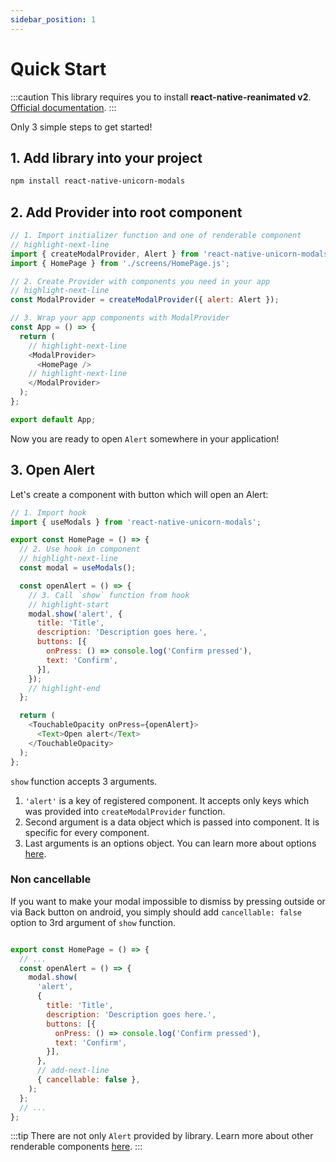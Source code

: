 ```yaml
---
sidebar_position: 1
---
```


# Quick Start

:::caution
This library requires you to install **react-native-reanimated v2**. [Official documentation](https://docs.swmansion.com/react-native-reanimated/docs/fundamentals/installation).
:::

Only 3 simple steps to get started!

## 1. Add library into your project

```sh npm2yarn
npm install react-native-unicorn-modals
```

## 2. Add Provider into root component

```js title=src/App.js
// 1. Import initializer function and one of renderable component
// highlight-next-line
import { createModalProvider, Alert } from 'react-native-unicorn-modals';
import { HomePage } from './screens/HomePage.js';

// 2. Create Provider with components you need in your app
// highlight-next-line
const ModalProvider = createModalProvider({ alert: Alert });

// 3. Wrap your app components with ModalProvider
const App = () => {
  return (
    // highlight-next-line
    <ModalProvider>
      <HomePage />
    // highlight-next-line
    </ModalProvider>
  );
};

export default App;
```

Now you are ready to open `Alert` somewhere in your application!

## 3. Open Alert

Let's create a component with button which will open an Alert:

```js title=src/screens/HomePage.js
// 1. Import hook
import { useModals } from 'react-native-unicorn-modals';

export const HomePage = () => {
  // 2. Use hook in component
  // highlight-next-line
  const modal = useModals();

  const openAlert = () => {
    // 3. Call `show` function from hook
    // highlight-start
    modal.show('alert', {
      title: 'Title',
      description: 'Description goes here.',
      buttons: [{
        onPress: () => console.log('Confirm pressed'),
        text: 'Confirm',
      }],
    });
    // highlight-end
  };

  return (
    <TouchableOpacity onPress={openAlert}>
      <Text>Open alert</Text>
    </TouchableOpacity>
  );
};
```

`show` function accepts 3 arguments.

1. `'alert'` is a key of registered component. It accepts only keys which was provided into `createModalProvider` function.
2. Second argument is a data object which is passed into component. It is specific for every component.
3. Last arguments is an options object. You can learn more about options [here](./api/useModals.md).

### Non cancellable

If you want to make your modal impossible to dismiss by pressing outside or via Back button on android, you simply should add `cancellable: false` option to 3rd argument of `show` function.

```js title=src/screens/HomePage.js

export const HomePage = () => {
  // ...
  const openAlert = () => {
    modal.show(
      'alert',
      {
        title: 'Title',
        description: 'Description goes here.',
        buttons: [{
          onPress: () => console.log('Confirm pressed'),
          text: 'Confirm',
        }],
      },
      // add-next-line
      { cancellable: false },
    );
  };
  // ...
};
```

:::tip
There are not only `Alert` provided by library. Learn more about other renderable components [here](../category/renderable-components).
:::
